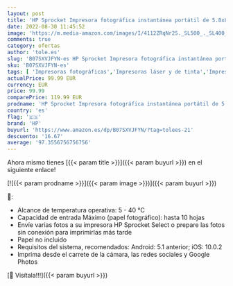 ```yaml
---
layout: post
title: 'HP Sprocket Impresora fotográfica instantánea portátil de 5.8x8.7 cm  Imprima imágenes en papel adhesivo ZINK desde sus dispositivos iOS y Android  Blanco'
date: 2022-08-30 11:45:52
image: 'https://m.media-amazon.com/images/I/4112ZRqNr2S._SL500_._SL400_.jpg'
comments: true
category: ofertas
author: 'tole.es'
slug: 'B07SXVJFYN-es HP Sprocket Impresora fotográfica instantánea portátil de...'
sku: 'B07SXVJFYN-es'
tags: [ 'Impresoras fotográficas','Impresoras láser y de tinta','Impresoras y accesorios','Informática','android','hp','🇪🇸', ]
actualPrice: 99.99 EUR
currency: EUR
price: 99.99
comparePrice: 119.99 EUR
prodname: 'HP Sprocket Impresora fotográfica instantánea portátil de 5.8x8.7 cm  Imprima imágenes en papel adhesivo ZINK desde sus dispositivos iOS y Android  Blanco'
country: 'es'
flag: '🇪🇸'
brand: 'HP'
buyurl: 'https://www.amazon.es/dp/B07SXVJFYN/?tag=tolees-21'
descuento: '16.67'
average: '97.3556756756756'
---
```


Ahora mismo tienes [{{< param title >}}]({{< param buyurl >}}) en el siguiente enlace!

[![{{< param prodname >}}]({{< param image >}})]({{< param buyurl >}})

🔎:

- Alcance de temperatura operativa: 5 - 40 °C
- Capacidad de entrada Máximo (papel fotográfico): hasta 10 hojas
- Envíe varias fotos a su impresora HP Sprocket Select o prepare las fotos sin conexión para imprimirlas más tarde
- Papel no incluido
- Requisitos del sistema, recomendados: Android: 5.1 anterior; iOS: 10.0.2
- Imprima desde el carrete de la cámara, las redes sociales y Google Photos

[🛒 Visítala!!!]({{< param buyurl >}})
